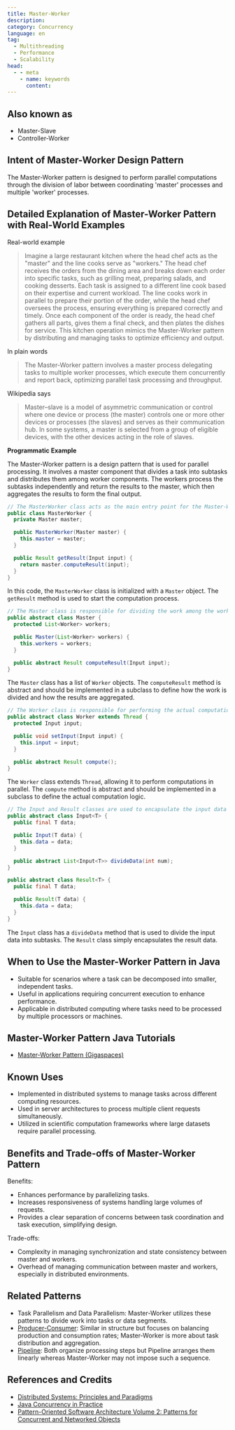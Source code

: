 ```yaml
---
title: Master-Worker
description:
category: Concurrency
language: en
tag:
  - Multithreading
  - Performance
  - Scalability
head:
  - - meta
    - name: keywords
      content:
---
```


## Also known as

* Master-Slave
* Controller-Worker

## Intent of Master-Worker Design Pattern

The Master-Worker pattern is designed to perform parallel computations through the division of labor between coordinating 'master' processes and multiple 'worker' processes.

## Detailed Explanation of Master-Worker Pattern with Real-World Examples

Real-world example

> Imagine a large restaurant kitchen where the head chef acts as the "master" and the line cooks serve as "workers." The head chef receives the orders from the dining area and breaks down each order into specific tasks, such as grilling meat, preparing salads, and cooking desserts. Each task is assigned to a different line cook based on their expertise and current workload. The line cooks work in parallel to prepare their portion of the order, while the head chef oversees the process, ensuring everything is prepared correctly and timely. Once each component of the order is ready, the head chef gathers all parts, gives them a final check, and then plates the dishes for service. This kitchen operation mimics the Master-Worker pattern by distributing and managing tasks to optimize efficiency and output.

In plain words

> The Master-Worker pattern involves a master process delegating tasks to multiple worker processes, which execute them concurrently and report back, optimizing parallel task processing and throughput.

Wikipedia says

> Master–slave is a model of asymmetric communication or control where one device or process (the master) controls one or more other devices or processes (the slaves) and serves as their communication hub. In some systems, a master is selected from a group of eligible devices, with the other devices acting in the role of slaves.

**Programmatic Example**

The Master-Worker pattern is a design pattern that is used for parallel processing. It involves a master component that divides a task into subtasks and distributes them among worker components. The workers process the subtasks independently and return the results to the master, which then aggregates the results to form the final output.

```java
// The MasterWorker class acts as the main entry point for the Master-Worker system.
public class MasterWorker {
  private Master master;

  public MasterWorker(Master master) {
    this.master = master;
  }

  public Result getResult(Input input) {
    return master.computeResult(input);
  }
}
```

In this code, the `MasterWorker` class is initialized with a `Master` object. The `getResult` method is used to start the computation process.

```java
// The Master class is responsible for dividing the work among the workers.
public abstract class Master {
  protected List<Worker> workers;

  public Master(List<Worker> workers) {
    this.workers = workers;
  }

  public abstract Result computeResult(Input input);
}
```

The `Master` class has a list of `Worker` objects. The `computeResult` method is abstract and should be implemented in a subclass to define how the work is divided and how the results are aggregated.

```java
// The Worker class is responsible for performing the actual computation.
public abstract class Worker extends Thread {
  protected Input input;

  public void setInput(Input input) {
    this.input = input;
  }

  public abstract Result compute();
}
```

The `Worker` class extends `Thread`, allowing it to perform computations in parallel. The `compute` method is abstract and should be implemented in a subclass to define the actual computation logic.

```java
// The Input and Result classes are used to encapsulate the input data and the result data.
public abstract class Input<T> {
  public final T data;

  public Input(T data) {
    this.data = data;
  }

  public abstract List<Input<T>> divideData(int num);
}

public abstract class Result<T> {
  public final T data;

  public Result(T data) {
    this.data = data;
  }
}
```

The `Input` class has a `divideData` method that is used to divide the input data into subtasks. The `Result` class simply encapsulates the result data.

## When to Use the Master-Worker Pattern in Java

* Suitable for scenarios where a task can be decomposed into smaller, independent tasks.
* Useful in applications requiring concurrent execution to enhance performance.
* Applicable in distributed computing where tasks need to be processed by multiple processors or machines.

## Master-Worker Pattern Java Tutorials

* [Master-Worker Pattern (Gigaspaces)](https://docs.gigaspaces.com/sbp/master-worker-pattern.html)

## Known Uses

* Implemented in distributed systems to manage tasks across different computing resources.
* Used in server architectures to process multiple client requests simultaneously.
* Utilized in scientific computation frameworks where large datasets require parallel processing.

## Benefits and Trade-offs of Master-Worker Pattern

Benefits:

* Enhances performance by parallelizing tasks.
* Increases responsiveness of systems handling large volumes of requests.
* Provides a clear separation of concerns between task coordination and task execution, simplifying design.

Trade-offs:

* Complexity in managing synchronization and state consistency between master and workers.
* Overhead of managing communication between master and workers, especially in distributed environments.

## Related Patterns

* Task Parallelism and Data Parallelism: Master-Worker utilizes these patterns to divide work into tasks or data segments.
* [Producer-Consumer](https://java-design-patterns.com/patterns/producer-consumer/): Similar in structure but focuses on balancing production and consumption rates; Master-Worker is more about task distribution and aggregation.
* [Pipeline](https://java-design-patterns.com/patterns/pipeline/): Both organize processing steps but Pipeline arranges them linearly whereas Master-Worker may not impose such a sequence.

## References and Credits

* [Distributed Systems: Principles and Paradigms](https://amzn.to/3UN2vbH)
* [Java Concurrency in Practice](https://amzn.to/4aRMruW)
* [Pattern-Oriented Software Architecture Volume 2: Patterns for Concurrent and Networked Objects](https://amzn.to/3UgC24V)
